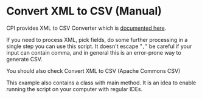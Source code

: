 # Convert XML to CSV (Manual)

CPI provides XML to CSV Converter which is [documented here](https://help.sap.com/viewer/368c481cd6954bdfa5d0435479fd4eaf/Cloud/en-US/902522209e7546f89c3c52ad018603d1.html).

If you need to process XML, pick fields, do some further processing in a single step you can use this script. It doesn't escape "`,`" be careful if your input can contain comma, and in general this is an error-prone way to generate CSV.

You should also check Convert XML to CSV (Apache Commons CSV)

This example also contains a class with main method. It is an idea to enable running the script on your computer with regular IDEs.
